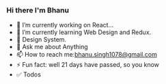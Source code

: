 ### Hi there I'm Bhanu

- 🔭 I’m currently working on React...
- 🌱 I’m currently learning Web Design and Redux.
- 🤔 Design System.
- 💬 Ask me about Anything 
- 📫 How to reach me:bhanu.singh1078@gmail.com 
- ⚡ Fun fact: well 21 days have passed, so you know 
- ✅ Todos

 
 
